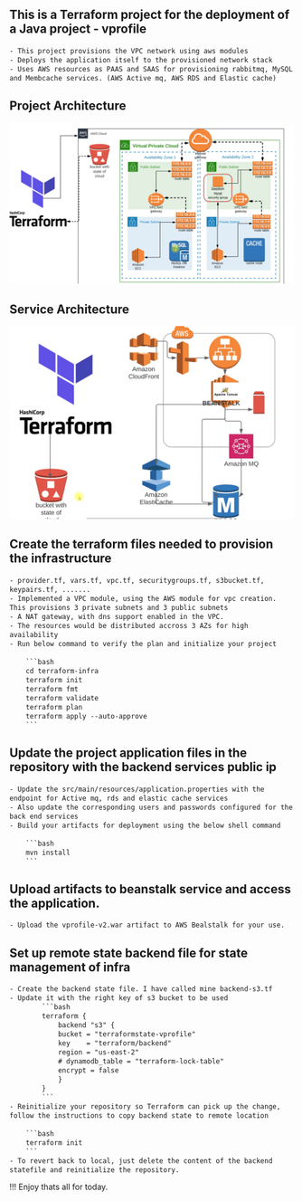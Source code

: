 ## This is a Terraform project for the deployment of a Java project - vprofile 

    - This project provisions the VPC network using aws modules 
    - Deploys the application itself to the provisioned network stack 
    - Uses AWS resources as PAAS and SAAS for provisioning rabbitmq, MySQL and Membcache services. (AWS Active mq, AWS RDS and Elastic cache)

## Project Architecture 

![alt text](pictures/image.png)

## Service Architecture 

![alt text](pictures/image1.png)

## Create the terraform files needed to provision the infrastructure 
    - provider.tf, vars.tf, vpc.tf, securitygroups.tf, s3bucket.tf, keypairs.tf, .......
    - Implemented a VPC module, using the AWS module for vpc creation. This provisions 3 private subnets and 3 public subnets 
    - A NAT gateway, with dns support enabled in the VPC. 
    - The resources would be distributed accross 3 AZs for high availability 
    - Run below command to verify the plan and initialize your project 

        ```bash
        cd terraform-infra
        terraform init
        terraform fmt
        terraform validate
        terraform plan 
        terraform apply --auto-approve
        ```
## Update the project application files in the repository with the backend services public ip

    - Update the src/main/resources/application.properties with the endpoint for Active mq, rds and elastic cache services
    - Also update the corresponding users and passwords configured for the back end services
    - Build your artifacts for deployment using the below shell command 
    
        ```bash
        mvn install
        ```

## Upload artifacts to beanstalk service and access the application. 

    - Upload the vprofile-v2.war artifact to AWS Bealstalk for your use. 

## Set up remote state backend file for state management of infra

    - Create the backend state file. I have called mine backend-s3.tf 
    - Update it with the right key of s3 bucket to be used 
            ```bash
            terraform {
                backend "s3" {
                bucket = "terraformstate-vprofile"
                key    = "terraform/backend"
                region = "us-east-2"
                # dynamodb_table = "terraform-lock-table"
                encrypt = false
                }
            }
            ```
    - Reinitialize your repository so Terraform can pick up the change, follow the instructions to copy backend state to remote location

        ```bash
        terraform init
        ```
    - To revert back to local, just delete the content of the backend statefile and reinitialize the repository. 

!!! Enjoy thats all for today. 